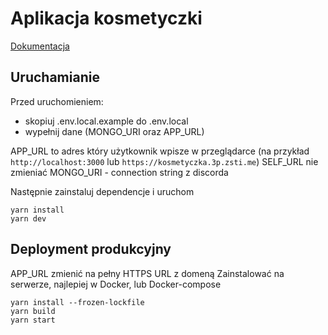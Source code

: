 # Aplikacja kosmetyczki

[Dokumentacja](./doc/doc.md)


## Uruchamianie
Przed uruchomieniem:
- skopiuj .env.local.example do .env.local
- wypełnij dane (MONGO_URI oraz APP_URL)

APP_URL to adres który użytkownik wpisze w przeglądarce (na przykład `http://localhost:3000` lub `https://kosmetyczka.3p.zsti.me`)
SELF_URL nie zmieniać
MONGO_URI - connection string z discorda

Następnie zainstaluj dependencje i uruchom
```
yarn install
yarn dev
```


## Deployment produkcyjny

APP_URL zmienić na pełny HTTPS URL z domeną
Zainstalować na serwerze, najlepiej w Docker, lub Docker-compose
```
yarn install --frozen-lockfile
yarn build
yarn start
```
